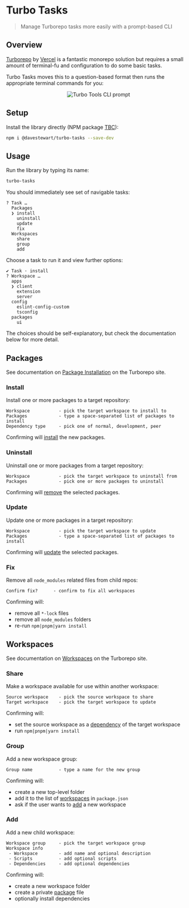 # Turbo Tasks

> Manage Turborepo tasks more easily with a prompt-based CLI

## Overview

[Turborepo](https://turborepo.org/) by [Vercel](https://vercel.com/) is a fantastic monorepo solution but requires a small amount of terminal-fu and configuration to do some basic tasks.

Turbo Tasks moves this to a question-based format then runs the appropriate terminal commands for you:

<p align="center">
  <img src="https://raw.githubusercontent.com/davestewart/turbo-tasks/master/res/screenshot.png" alt="Turbo Tools CLI prompt">
</p>

## Setup

Install the library directly (NPM package [TBC](https://github.com/vercel/turborepo/discussions/2148)):

```bash
npm i @davestewart/turbo-tasks --save-dev
```

## Usage

Run the library by typing its name:

```bash
turbo-tasks
```

You should immediately see set of navigable tasks:

```
? Task … 
  Packages
  ❯ install
    uninstall
    update
    fix
  Workspaces
    share
    group
    add
```

Choose a task to run it and view further options:

```
✔ Task · install
? Workspace … 
  apps
  ❯ client
    extension
    server
  config
    eslint-config-custom
    tsconfig
  packages
    ui
```

The choices should be self-explanatory, but check the documentation below for more detail.

## Packages

See documentation on [Package Installation](https://turborepo.org/docs/handbook/package-installation) on the Turborepo site.

### Install

Install one or more packages to a target repository:

```
Workspace           - pick the target workspace to install to
Packages            - type a space-separated list of packages to install
Dependency type     - pick one of normal, development, peer
```

Confirming will [install](https://turborepo.org/docs/handbook/package-installation#addingremovingupgrading-packages) the new packages.

### Uninstall

Uninstall one or more packages from a target repository:

```
Workspace           - pick the target workspace to uninstall from
Packages            - pick one or more packages to uninstall
```

Confirming will [remove](https://turborepo.org/docs/handbook/package-installation#addingremovingupgrading-packages) the selected packages.

### Update

Update one or more packages in a target repository:

```
Workspace           - pick the target workspace to update
Packages            - type a space-separated list of packages to install
```

Confirming will [update](https://turborepo.org/docs/handbook/package-installation#addingremovingupgrading-packages) the selected packages.

### Fix

Remove all `node_modules` related files from child repos:

```
Confirm fix?      - confirm to fix all workspaces
```

Confirming will:

- remove all `*-lock` files
- remove all `node_modules` folders
- re-run `npm|pnpm|yarn install`

## Workspaces

See documentation on [Workspaces](https://turborepo.org/docs/handbook/workspaces) on the Turborepo site.

### Share

Make a workspace available for use within another workspace:

```
Source workspace    - pick the source workspace to share
Target workspace    - pick the target workspace to update
```

Confirming will:

- set the source workspace as a [dependency](https://turborepo.org/docs/handbook/workspaces#workspaces-which-depend-on-each-other) of the target workspace
- run `npm|pnpm|yarn install`

### Group

Add a new workspace group:

```
Group name          - type a name for the new group
```

Confirming will:

- create a new top-level folder
- add it to the list of [workspaces](https://turborepo.org/docs/handbook/workspaces#configuring-workspaces) in `package.json`
- ask if the user wants to [add](#add) a new workspace

### Add

Add a new child workspace:

```
Workspace group     - pick the target workspace group
Workspace info
 - Workspace        - add name and optional description
 - Scripts          - add optional scripts
 - Dependencies     - add optional dependencies
```

Confirming will:

- create a new workspace folder
- create a private [package](https://turborepo.org/docs/handbook/workspaces#naming-workspaces) file
- optionally install dependencies
